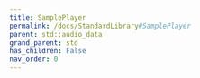 ```yaml
---
title: SamplePlayer
permalink: /docs/StandardLibrary#SamplePlayer
parent: std::audio_data
grand_parent: std
has_children: False
nav_order: 0
---
```

